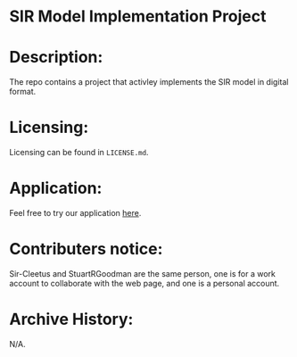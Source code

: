 # SIR Model Implementation Project 

# Description:
The repo contains a project that activley implements the SIR model in digital format. 

# Licensing:
Licensing can be found in `LICENSE.md`.

# Application:
Feel free to try our application [here](https://github.com/slippy-idk/SIR-MODAL/tree/main).

# Contributers notice:
Sir-Cleetus and StuartRGoodman are the same person, one is for a work account to collaborate with the web page, and one is a personal account.

# Archive History:
N/A.
